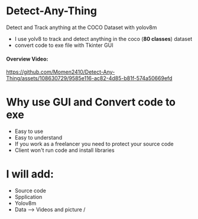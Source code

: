 # Detect-Any-Thing
Detect and Track anything at the COCO Dataset with yolov8m

- I use yolv8 to track and detect anything in the coco (**80 classes**) dataset 
- convert code to exe file with Tkinter GUI

#### Overview Video: 

https://github.com/Momen2410/Detect-Any-Thing/assets/108630729/9585e116-ac82-4d85-b81f-574a50669efd


# **Why use GUI and Convert code to exe** 
- Easy to use
- Easy to understand
- If you work as a freelancer you need to protect your source code
- Client won't run code and install libraries 

# I will add:
- Source code
- Spplication
- Yolov8m
- Data --> Videos and picture /
